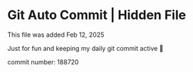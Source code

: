 # Git Auto Commit | Hidden File

This file was added Feb 12, 2025

Just for fun and keeping my daily git commit active 🤪

commit number: 188720
